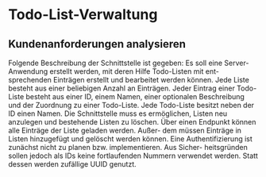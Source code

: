 # Todo-List-Verwaltung

 ## Kundenanforderungen analysieren
 
Folgende Beschreibung der Schnittstelle ist gegeben:
Es soll eine Server-Anwendung erstellt werden, mit deren Hilfe Todo-Listen mit ent- sprechenden Einträgen erstellt und bearbeitet werden können. Jede Liste besteht aus einer beliebigen Anzahl an Einträgen.
Jeder Eintrag einer Todo-Liste besteht aus einer ID, einem Namen, einer optionalen Beschreibung und der Zuordnung zu einer Todo-Liste. Jede Todo-Liste besitzt neben der ID einen Namen.
Die Schnittstelle muss es ermöglichen, Listen neu anzulegen und bestehende Listen zu löschen. Über einen Endpunkt können alle Einträge der Liste geladen werden. Außer- dem müssen Einträge in Listen hinzugefügt und gelöscht werden können.
Eine Authentifizierung ist zunächst nicht zu planen bzw. implementieren. Aus Sicher- heitsgründen sollen jedoch als IDs keine fortlaufenden Nummern verwendet werden. Statt dessen werden zufällige UUID genutzt.

